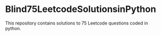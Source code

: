 # Blind75LeetcodeSolutionsinPython
This repository contains solutions to 75 Leetcode questions coded in python.
